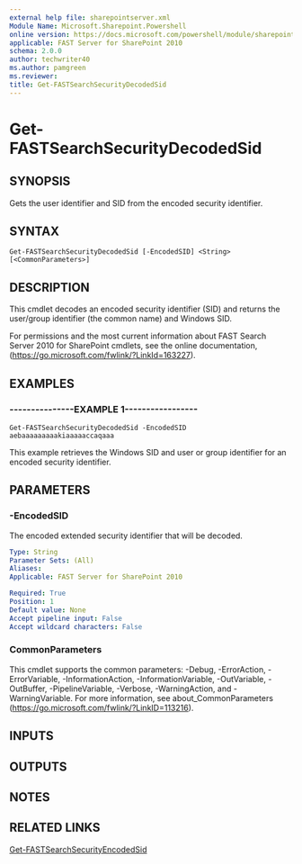 ```yaml
---
external help file: sharepointserver.xml
Module Name: Microsoft.Sharepoint.Powershell
online version: https://docs.microsoft.com/powershell/module/sharepoint-server/get-fastsearchsecuritydecodedsid
applicable: FAST Server for SharePoint 2010
schema: 2.0.0
author: techwriter40
ms.author: pamgreen
ms.reviewer:
title: Get-FASTSearchSecurityDecodedSid
---
```


# Get-FASTSearchSecurityDecodedSid

## SYNOPSIS
Gets the user identifier and SID from the encoded security identifier.

## SYNTAX

```
Get-FASTSearchSecurityDecodedSid [-EncodedSID] <String> [<CommonParameters>]
```

## DESCRIPTION
This cmdlet decodes an encoded security identifier (SID) and returns the user/group identifier (the common name) and Windows SID.

For permissions and the most current information about FAST Search Server 2010 for SharePoint cmdlets, see the online documentation, (https://go.microsoft.com/fwlink/?LinkId=163227).

## EXAMPLES

### ---------------EXAMPLE 1-----------------
```
Get-FASTSearchSecurityDecodedSid -EncodedSID aebaaaaaaaaakiaaaaaccaqaaa
```

This example retrieves the Windows SID and user or group identifier for an encoded security identifier.

## PARAMETERS

### -EncodedSID
The encoded extended security identifier that will be decoded.

```yaml
Type: String
Parameter Sets: (All)
Aliases: 
Applicable: FAST Server for SharePoint 2010

Required: True
Position: 1
Default value: None
Accept pipeline input: False
Accept wildcard characters: False
```

### CommonParameters
This cmdlet supports the common parameters: -Debug, -ErrorAction, -ErrorVariable, -InformationAction, -InformationVariable, -OutVariable, -OutBuffer, -PipelineVariable, -Verbose, -WarningAction, and -WarningVariable. For more information, see about_CommonParameters (https://go.microsoft.com/fwlink/?LinkID=113216).

## INPUTS

## OUTPUTS

## NOTES

## RELATED LINKS

[Get-FASTSearchSecurityEncodedSid](Get-FASTSearchSecurityEncodedSid.md)

